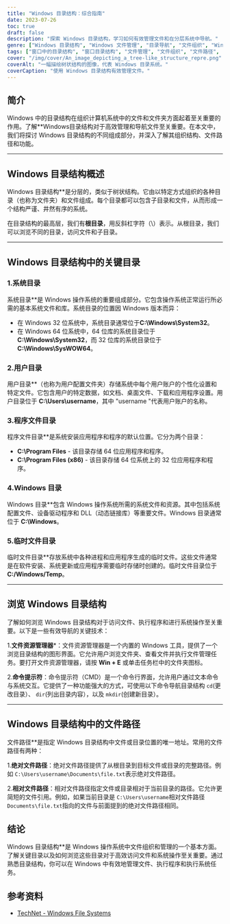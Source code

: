 ```yaml
---
title: "Windows 目录结构：综合指南"
date: 2023-07-26
toc: true
draft: false
description: "探索 Windows 目录结构，学习如何有效管理文件和在分层系统中导航。"
genre: ["Windows 目录结构", "Windows 文件管理", "目录导航", "文件组织", "Windows 文件路径", "Windows 系统文件夹", "用户目录", "程序文件目录", "Windows 根目录", "临时文件目录"]
tags: ["窗口中的目录结构", "窗口目录结构", "文件管理", "文件组织", "文件路径", "根目录", "系统目录", "用户目录", "程序文件目录", "窗口目录导航", "文件浏览器", "命令提示符", "绝对文件路径", "相对文件路径", "窗口文件系统", "Windows 文件管理", "文件访问", "系统运行", "文件资源管理器工具", "窗口命令", "窗口文件路径", "高效的文件管理", "窗口组织", "临时文件目录", "窗口文件结构", "窗口操作系统", "Windows 用户配置文件夹", "系统文件", "Windows 系统资源"]
cover: "/img/cover/An_image_depicting_a_tree-like_structure_repre.png"
coverAlt: "一幅描绘树状结构的图像，代表 Windows 目录系统。"
coverCaption: "使用 Windows 目录结构有效管理文件。"
---
```


## 简介

Windows 中的目录结构在组织计算机系统中的文件和文件夹方面起着至关重要的作用。了解**Windows目录结构对于高效管理和导航文件至关重要。在本文中，我们将探讨 Windows 目录结构的不同组成部分，并深入了解其组织结构、文件路径和功能。

______

## Windows 目录结构概述

Windows 目录结构**是分层的，类似于树状结构。它由以特定方式组织的各种目录（也称为文件夹）和文件组成。每个目录都可以包含子目录和文件，从而形成一个结构严谨、井然有序的系统。

在目录结构的最高层，我们有**根目录**，用反斜杠字符（\）表示。从根目录，我们可以浏览不同的目录，访问文件和子目录。

______

## Windows 目录结构中的关键目录

### 1.系统目录

系统目录**是 Windows 操作系统的重要组成部分。它包含操作系统正常运行所必需的基本系统文件和库。系统目录的位置因 Windows 版本而异：

- 在 Windows 32 位系统中，系统目录通常位于**C:\Windows\System32**。
- 在 Windows 64 位系统中，64 位库的系统目录位于 **C:\Windows\System32**，而 32 位库的系统目录位于 **C:\Windows\SysWOW64**。

### 2.用户目录

用户目录**（也称为用户配置文件夹）存储系统中每个用户账户的个性化设置和特定文件。它包含用户的特定数据，如文档、桌面文件、下载和应用程序设置。用户目录位于 **C:\Users\username**，其中 "username "代表用户账户的名称。

### 3.程序文件目录

程序文件目录**是系统安装应用程序和程序的默认位置。它分为两个目录：

- **C:\Program Files** - 该目录存储 64 位应用程序和程序。
- **C:\Program Files (x86)** - 该目录存储 64 位系统上的 32 位应用程序和程序。

### 4.Windows 目录

Windows 目录**包含 Windows 操作系统所需的系统文件和资源。其中包括系统配置文件、设备驱动程序和 DLL（动态链接库）等重要文件。Windows 目录通常位于 **C:\Windows**。

### 5.临时文件目录

临时文件目录**存放系统中各种进程和应用程序生成的临时文件。这些文件通常是在软件安装、系统更新或应用程序需要临时存储时创建的。临时文件目录位于 **C:/Windows/Temp**。


______
## 浏览 Windows 目录结构

了解如何浏览 Windows 目录结构对于访问文件、执行程序和进行系统操作至关重要。以下是一些有效导航的关键技术：

1.**文件资源管理器***：文件资源管理器是一个内置的 Windows 工具，提供了一个浏览目录结构的图形界面。它允许用户浏览文件夹、查看文件并执行文件管理任务。要打开文件资源管理器，请按 **Win + E** 或单击任务栏中的文件夹图标。

2.**命令提示符**：命令提示符（CMD）是一个命令行界面，允许用户通过文本命令与系统交互。它提供了一种功能强大的方式，可使用以下命令导航目录结构 `cd`(更改目录）、 `dir`(列出目录内容），以及 `mkdir`(创建新目录）。


______

## Windows 目录结构中的文件路径

文件路径**是指定 Windows 目录结构中文件或目录位置的唯一地址。常用的文件路径有两种：

1.**绝对文件路径**：绝对文件路径提供了从根目录到目标文件或目录的完整路径。例如 `C:\Users\username\Documents\file.txt`表示绝对文件路径。

2.**相对文件路径**：相对文件路径指定文件或目录相对于当前目录的路径。它允许更简短的文件引用。例如，如果当前目录是 `C:\Users\username`相对文件路径 `Documents\file.txt`指向的文件与前面提到的绝对文件路径相同。

## 结论

Windows 目录结构**是 Windows 操作系统中文件组织和管理的一个基本方面。了解关键目录以及如何浏览这些目录对于高效访问文件和系统操作至关重要。通过熟悉目录结构，你可以在 Windows 中有效地管理文件、执行程序和执行系统任务。


## 参考资料
- [TechNet - Windows File Systems](https://social.technet.microsoft.com/wiki/contents/articles/5375.windows-file-systems.aspx)
